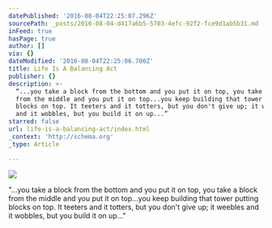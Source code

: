 ```yaml
---
datePublished: '2016-08-04T22:25:07.296Z'
sourcePath: _posts/2016-08-04-d417a6b5-5703-4efc-92f2-fce9d1ab5b31.md
inFeed: true
hasPage: true
author: []
via: {}
dateModified: '2016-08-04T22:25:06.700Z'
title: Life Is A Balancing Act
publisher: {}
description: >-
  “...you take a block from the bottom and you put it on top, you take a block
  from the middle and you put it on top...you keep building that tower putting
  blocks on top. It teeters and it totters, but you don't give up; it weebles
  and it wobbles, but you build it on up...”
starred: false
url: life-is-a-balancing-act/index.html
_context: 'http://schema.org'
_type: Article

---
```

![](https://the-grid-user-content.s3-us-west-2.amazonaws.com/feb62923-8d8c-4e7d-ac37-c186cf806c5f.jpg)

"...you take a block from the bottom and you put it on top, you take a block from the middle and you put it on top...you keep building that tower putting blocks on top. It teeters and it totters, but you don't give up; it weebles and it wobbles, but you build it on up..."